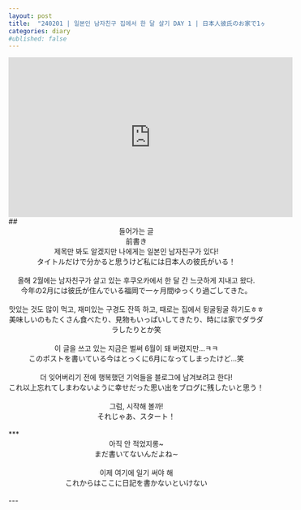 ```yaml
---
layout: post
title:  "240201 | 일본인 남자친구 집에서 한 달 살기 DAY 1 | 日本人彼氏のお家で1ヶ月間お泊まり DAY 1"
categories: diary
#ublished: false
---
```

<center><iframe style="width: 80vw; max-width: 560px; height: 45vw; max-height: 315px;" src="https://www.youtube-nocookie.com/embed/2k21MgVKg4o?si=_thzrUFK0ZElYOOd" title="YouTube video player" frameborder="0" allow="accelerometer; autoplay; clipboard-write; encrypted-media; gyroscope; picture-in-picture; web-share" referrerpolicy="strict-origin-when-cross-origin" allowfullscreen></iframe></center>
## <center>들어가는 글<br/>前書き</center>
<center>
제목만 봐도 알겠지만 나에게는 일본인 남자친구가 있다!<br/>
タイトルだけで分かると思うけど私には日本人の彼氏がいる！<br/><br/>
올해 2월에는 남자친구가 살고 있는 후쿠오카에서 한 달 간 느긋하게 지내고 왔다.<br/>
今年の2月には彼氏が住んでいる福岡で一ヶ月間ゆっくり過ごしてきた。<br/><br/>
맛있는 것도 많이 먹고, 재미있는 구경도 잔뜩 하고, 때로는 집에서 뒹굴뒹굴 하기도ㅎㅎ<br/>
美味しいのもたくさん食べたり、見物もいっぱいしてきたり、時には家でダラダラしたりとか笑<br/><br/>
이 글을 쓰고 있는 지금은 벌써 6월이 돼 버렸지만...ㅋㅋ<br/>
このポストを書いている今はとっくに6月になってしまったけど…笑<br/><br/>
더 잊어버리기 전에 행복했던 기억들을 블로그에 남겨보려고 한다!<br/>
これ以上忘れてしまわないように幸せだった思い出をブログに残したいと思う！<br/><br/>
그럼, 시작해 볼까!<br/>
それじゃあ、スタート！<br/><br/>
</center>
***
<center>
아직 안 적었지롱~<br/>
まだ書いてないんだよね∼<br/><br/>
이제 여기에 일기 써야 해<br/>
これからはここに日記を書かないといけない<br/><br/>
</center>
---